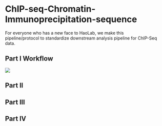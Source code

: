 # ChIP-seq-Chromatin-Immunoprecipitation-sequence
For everyone who has a new face to HaoLab, we make this pipeline/protocol to standardize downstream analysis pipeline for ChIP-Seq data.
## Part I Workflow

![](./Figure/Figure_workflow.png)

## Part II
## Part III
## Part IV
